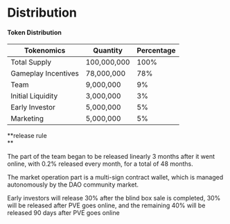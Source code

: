 # Distribution

#### Token Distribution

| Tokenomics | Quantity | Percentage |
| --- | --- | --- |
| Total Supply | 100,000,000 | 100% |
| Gameplay Incentives | 78,000,000 | 78% |
| Team | 9,000,000 | 9% |
| Initial Liquidity | 3,000,000 | 3% |
| Early Investor | 5,000,000 | 5% |
| Marketing | 5,000,000 | 5% |

**release rule  
**

The part of the team began to be released linearly 3 months after it went online, with 0.2% released every month, for a total of 48 months.

The market operation part is a multi-sign contract wallet, which is managed autonomously by the DAO community market.

Early investors will release 30% after the blind box sale is completed, 30% will be released after PVE goes online, and the remaining 40% will be released 90 days after PVE goes online

